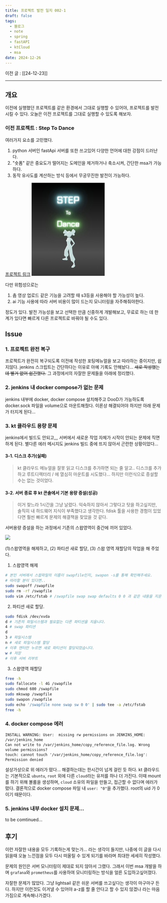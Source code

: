 ```yaml
---
title: 프로젝트 발전 일지 002-1
draft: false
tags:
  - 블로그
  - note
  - spring
  - fastAPI
  - ktCloud
  - msa
date: 2024-12-26
---
```

이전 글 : [[24-12-23]]

---
## 개요
이전에 실행했던 프로젝트를 같은 환경에서 그대로 실행할 수 있어야, 프로젝트를 발전시킬 수 있다.
오늘은 이전 프로젝트를 그대로 실행할 수 있도록 해보자.

### 이전 프로젝트 : Step To Dance
여러가지 요소를 고민했다.
1. python 서버인 fastApi 서버를 또한 쓰고있어 다양한 언어에 대한 강점이 드러난다.
2. "숏폼" 같은 중요도가 떨어지는 도메인을 제거하거나 축소시켜, 간단한 msa가 가능하다.
3. 동작 유사도를 계산하는 방식 등에서 무궁무진한 발전이 가능하다.

[프로젝트 링크](https://github.com/MadCom96/steptodance)
<img src="https://github.com/MadCom96/StepToDance/blob/master/img/steptodance.jpg?raw=true" height="300"/>

다만 위험성으로는
1. 춤 영상 업로드 같은 기능을 고려할 때 s3등을 사용해야 할 가능성이 높다.
2. ai 기능 사용에 따라 서버 비용이 많이 드는지 모니터링을 자주해줘야한다.

정도가 있다.
발전 가능성을 보고 선택한 만큼 신중하게 개발해보고, 무료로 하는 데 한계가 있다면 빠르게 다른 프로젝트로 바꿔야 될 수도 있다.

## Issue
### 1.  프로젝트 완전 복구
프로젝트가 완전히 복구되도록 이전에 작성한 포팅메뉴얼을 보고 따라하는 중이지만, 쉽지않다.
jenkins 스크립트는 간단하다는 이유로 아예 기록도 안해놨다...
~~새로 작성했는데 별거 없어 쉽긴했다.~~
그 과정에서의 자잘한 문제들을 아래에 정리했다.

### 2. jenkins 내 docker compose가 없는 문제
jenkins 내부에 docker, docker compose 설치해주고 DooD가 가능하도록 docker.sock 파일을 volume으로 마운트해줬다.
이론상 해결되어야 하지만 아래 문제가 터지게 된다...

### 3. kt 클라우드 용량 문제
jenkins에서 빌드도 안되고,,, 서버에서 새로운 작업 자체가 시작이 안되는 문제에 직면하게 된다.
별다른 에러 메시지도 jenkins 빌드 중에 뜨지 않아서 곤란한 상황이었다...
#### 3-1. 디스크 추가(실패)
> kt 클라우드 메뉴얼을 잘못 읽고 디스크를 추가하면 되는 줄 알고.. 디스크를 추가하고 루트디렉터리 / 에 열심히 마운트를 시도했다... 하지만 이런식으로 증설할 수는 없는 것이었다.
#### 3-2. 서버 종료 후 kt 콘솔에서 기본 용량 증설(성공)
> 이거 찾느라 1시간을 그냥 날렸다.
> 익숙하지 않아서 그렇다고 탓을 하고싶지만, 솔직히 내 하드웨어 지식이 부족했다고 생각한다. fdisk 툴을 사용한 경험이 있었다면 훨씬 빠르게 문제의 해결책을 찾았을 것 같다.

서버용량 증설을 하는 과정에서 기존의 스왑영역이 중간에 끼어 있었다.

<img src="./project-note/images/241226001.png" height="80"/>

(1)스왑영역을 해제하고, (2) 파티션 새로 할당, (3) 스왑 영역 재할당의 작업을 해 주었다.

1) 스왑영역 해제
```bash
# 본인 서버에서 스왑파일의 이름이 swapfile인지, swapon -s를 통해 확인해주세요.
# 따라할 분이 있다면..
sudo swapoff /swapfile
sudo rm -rf /swapfile
sudo vim /etc/fstab # /swapfile swap swap defaults 0 0 과 같은 내용을 지운다.
```

2) 파티션 새로 할당.
```bash
sudo fdisk /dev/xvda
d # 기존의 파일시스템과 필요없는 다른 파티션을 지웁니다.
4 # swap 파티션
d
3 # 파일시스템
n # 새로 파일시스템 할당
# 이후 엔터만 누르면 새로 파티션이 할당되었습니다.
w # 저장
# 이후 서버 리부트
```

3) 스왑영역 재할당
```bash
free -h
sudo fallocate -l 4G /swapfile
sudo chmod 600 /swapfile
sudo mkswap /swapfile
sudo swapon /swapfile
sudo echo '/swapfile none swap sw 0 0' | sudo tee -a /etc/fstab
free -h
```

### 4.  docker compose 에러
```
INSTALL WARNING: User:  missing rw permissions on JENKINS_HOME: /var/jenkins_home
Can not write to /var/jenkins_home/copy_reference_file.log. Wrong volume permissions?
touch: cannot touch '/var/jenkins_home/copy_reference_file.log': Permission denied
```
설상가상으로 위 에러가 떴다... 해결하는데는 한시간이 넘게 걸린 듯 하다.
kt 클라우드는 기본적으로 `ubuntu`, `root` 외에 다른 `cloud`라는 유저를 하나 더 가진다. 이때 mount를 하기 위해 볼륨을 생성하며, `cloud` 소유의 파일을 만들고, 접근할 수 없다며 에러가 떴다.
결론적으로 docker compose 파일 내 `user: "0"`을 추가했다. root의 uid 가 0이기 때문이다.

### 5. jenkins 내부 docker 설치 문제...
to be comtinued...

## 후기
이런 자잘한 내용을 모두 기록하는게 맞는가... 라는 생각이 들지만, 나중에 이 글을 다시 읽을때 오늘 느낀점을 모두 다시 떠올릴 수 있게 되기를 바라며 최대한 세세히 작성했다.

문제의 원인은 서버 모니터링이 제대로 되지 않아서 그랬다.
그래서 이번 msa 개발을 하며 `grafana`와 `prometheus`를 사용하여 모니터링하는 방식을 얼른 도입하고싶어졌다.

자잘한 문제가 많았다.
그냥 lightsail 같은 쉬운 서버를 쓰고싶다는 생각이 마구마구 든다.
하지만 이런것도 이겨낼 수 있어야 a-z를 할 줄 안다고 할 수 있지 않겠나 라는 마음가짐으로 계속해나가겠다.